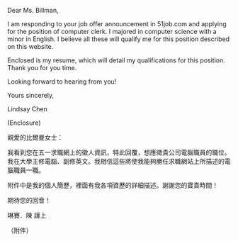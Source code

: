 Dear Ms. Billman,

I am responding to your job offer announcement in 51job.com and applying
for the position of computer clerk. I majored in computer science with a
minor in English. I believe all these will qualify me for this position
described on this website.

Enclosed is my resume, which will detail my qualifications for this
position. Thank you for you time.

Looking forward to hearing from you!

Yours sincerely,

Lindsay Chen

(Enclosure)

親愛的比爾曼女士：

我看到您在五一求職網上的徵人資訊，特此回覆，想應徵貴公司電腦職員的職位。我在大學主修電腦、副修英文。我相信這些將使我能夠勝任求職網站上所描述的電腦職員一職。

附件中是我的個人簡歷，裡面有我各項資歷的詳細描述。謝謝您的寶貴時間！

期待您的回音！

琳賽．陳 謹上

（附件）
